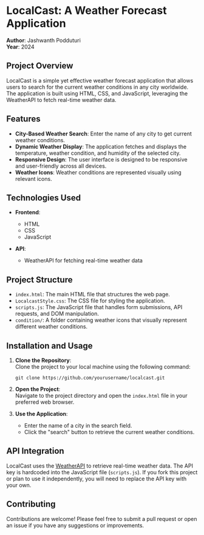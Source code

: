 # **LocalCast: A Weather Forecast Application**

**Author**: Jashwanth Podduturi  
**Year**: 2024

## **Project Overview**

LocalCast is a simple yet effective weather forecast application that allows users to search for the current weather conditions in any city worldwide. The application is built using HTML, CSS, and JavaScript, leveraging the WeatherAPI to fetch real-time weather data.

## **Features**

- **City-Based Weather Search**: Enter the name of any city to get current weather conditions.
- **Dynamic Weather Display**: The application fetches and displays the temperature, weather condition, and humidity of the selected city.
- **Responsive Design**: The user interface is designed to be responsive and user-friendly across all devices.
- **Weather Icons**: Weather conditions are represented visually using relevant icons.

## **Technologies Used**

- **Frontend**:
  - HTML
  - CSS
  - JavaScript

- **API**:
  - WeatherAPI for fetching real-time weather data

## **Project Structure**

- `index.html`: The main HTML file that structures the web page.
- `LocalcastStyle.css`: The CSS file for styling the application.
- `scripts.js`: The JavaScript file that handles form submissions, API requests, and DOM manipulation.
- `condition/`: A folder containing weather icons that visually represent different weather conditions.

## **Installation and Usage**

1. **Clone the Repository**:  
   Clone the project to your local machine using the following command:
   ```
   git clone https://github.com/yourusername/localcast.git
   ```

2. **Open the Project**:  
   Navigate to the project directory and open the `index.html` file in your preferred web browser.

3. **Use the Application**:
   - Enter the name of a city in the search field.
   - Click the "search" button to retrieve the current weather conditions.

## **API Integration**

LocalCast uses the [WeatherAPI](https://www.weatherapi.com/) to retrieve real-time weather data. The API key is hardcoded into the JavaScript file (`scripts.js`). If you fork this project or plan to use it independently, you will need to replace the API key with your own.

## **Contributing**

Contributions are welcome! Please feel free to submit a pull request or open an issue if you have any suggestions or improvements.
